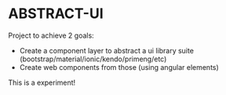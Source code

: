 # ABSTRACT-UI

Project to achieve 2 goals:

  - Create a component layer to abstract a ui library suite (bootstrap/material/ionic/kendo/primeng/etc)
  - Create web components from those (using angular elements)


This is a experiment!
